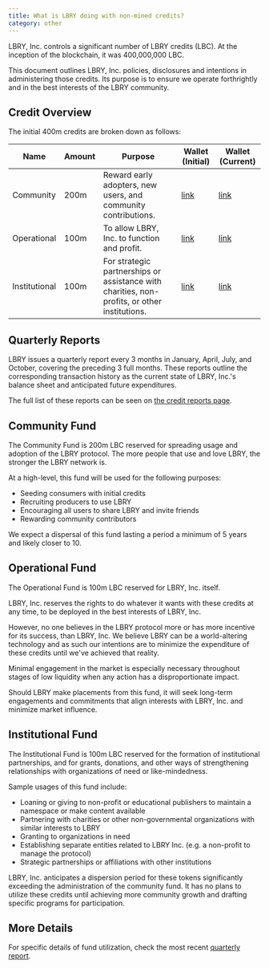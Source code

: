 ```yaml
---
title: What is LBRY doing with non-mined credits?
category: other
---
```


LBRY, Inc. controls a significant number of LBRY credits (LBC). At the inception of the blockchain, it was 400,000,000 LBC.

This document outlines LBRY, Inc. policies, disclosures and intentions in administering those credits. Its purpose is to ensure we operate forthrightly and in the best interests of the LBRY community.

## Credit Overview

The initial 400m credits are broken down as follows:

| Name | Amount | Purpose | Wallet (Initial) | Wallet (Current) |
| ---- | ------ | ---------------- | -------- | -------- |
| Community | 200m |  Reward early adopters, new users, and community contributions. | [link](https://explorer.lbry.io/address/rRmURzvpHTysU4xUSp9CXeosBTbYfKs7n5) | [link](https://explorer.lbry.io/address/rFLUohPG4tP3gZHYoyhvADCtrDMiaYb7Qd) |
| Operational | 100m | To allow LBRY, Inc. to function and profit. | [link](https://explorer.lbry.io/address/rTZF9RvfkLJ6hwCwERwFd7dppRMeddKjpe) |[link](https://explorer.lbry.io/address/r9PGXsejVJb9ZfMf3QVdDEJCzxkd9JLxzL) |
| Institutional | 100m |  For strategic partnerships or assistance with charities, non-profits, or other institutions. | [link](https://explorer.lbry.io/address/rVRMmGLZenVXpT1NwYMGcnwFc642kEgWTV) | [link](https://explorer.lbry.io/address/r9srwX7DEN7Mex3a8oR1mKSqQmLBizoJvi) |

## Quarterly Reports

LBRY issues a quarterly report every 3 months in January, April, July, and October, covering the preceding 3 full months. These reports outline the corresponding transaction history as the current state of LBRY, Inc.'s balance sheet and anticipated future expenditures.

The full list of these reports can be seen on [the credit reports page](https://lbry.io/credit-reports).

## Community Fund

The Community Fund is 200m LBC reserved for spreading usage and adoption of the LBRY protocol. The more people that use and love LBRY, the stronger the LBRY network is.

At a high-level, this fund will be used for the following purposes:

- Seeding consumers with initial credits
- Recruiting producers to use LBRY
- Encouraging all users to share LBRY and invite friends
- Rewarding community contributors

We expect a dispersal of this fund lasting a period a minimum of 5 years and likely closer to 10.

## Operational Fund

The Operational Fund is 100m LBC reserved for LBRY, Inc. itself.

LBRY, Inc. reserves the rights to do whatever it wants with these credits at any time, to be deployed in the best interests of LBRY, Inc.

However, no one believes in the LBRY protocol more or has more incentive for its success, than LBRY, Inc. We believe LBRY can be a world-altering technology and as such our intentions are to minimize the expenditure of these credits until we've achieved that reality.

Minimal engagement in the market is especially necessary throughout stages of low liquidity when any action has a disproportionate impact.

Should LBRY make placements from this fund, it will seek long-term engagements and commitments that align interests with LBRY, Inc. and minimize market influence.

## Institutional Fund

The Institutional Fund is 100m LBC reserved for the formation of institutional partnerships, and for grants, donations, and other ways of strengthening relationships with organizations of need or like-mindedness.

Sample usages of this fund include:

- Loaning or giving to non-profit or educational publishers to maintain a namespace or make content available
- Partnering with charities or other non-governmental organizations with similar interests to LBRY
- Granting to organizations in need
- Establishing separate entities related to LBRY Inc. (e.g. a non-profit to manage the protocol)
- Strategic partnerships or affiliations with other institutions

LBRY, Inc. anticipates a dispersion period for these tokens significantly exceeding the administration of the community fund. It has no plans to utilize these credits until achieving more community growth and drafting specific programs for participation.

## More Details

For specific details of fund utilization, check the most recent [quarterly report](https://lbry.io/credit-reports).
